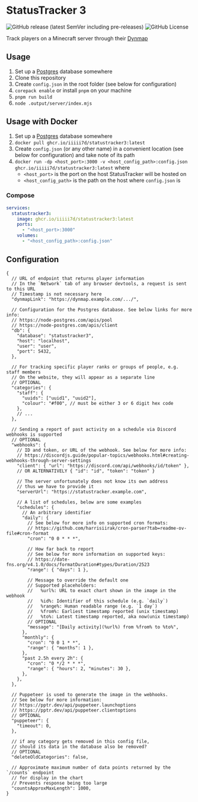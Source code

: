 # StatusTracker 3

![GitHub release (latest SemVer including pre-releases)](https://img.shields.io/github/v/release/iiiii7d/statustracker3?include_prereleases)
![GitHub License](https://img.shields.io/github/license/iiiii7d/statustracker4)

Track players on a Minecraft server through their [Dynmap](https://www.spigotmc.org/resources/dynmap%C2%AE.274/)

## Usage

1. Set up a [Postgres](https://www.postgresql.org/) database somewhere
2. Clone this repository
3. Create `config.json` in the root folder (see below for configuration)
4. `corepack enable` or install `pnpm` on your machine
5. `pnpm run build`
6. `node .output/server/index.mjs`

## Usage with Docker

1. Set up a [Postgres](https://www.postgresql.org/) database somewhere
2. `docker pull ghcr.io/iiiii7d/statustracker3:latest`
3. Create `config.json` (or any other name) in a convenient location (see below for configuration) and take note of its path
4. `docker run -dp <host_port>:3000 -v <host_config_path>:config.json ghcr.io/iiiii7d/statustracker3:latest` where
   - `<host_port>` is the port on the host StatusTracker will be hosted on
   - `<host_config_path>` is the path on the host where `config.json` is

### Compose

```yaml
services:
  statustracker3:
    image: ghcr.io/iiiii7d/statustracker3:latest
    ports:
      - "<host_port>:3000"
    volumes:
      - "<host_config_path>:config.json"
```

## Configuration

```jsonc
{
  // URL of endpoint that returns player information
  // In the `Network` tab of any browser devtools, a request is sent to this URL
  // Timestamp is not necessary here
  "dynmapLink": "https://dynmap.example.com/.../",

  // Configuration for the Postgres database. See below links for more info:
  // https://node-postgres.com/apis/pool
  // https://node-postgres.com/apis/client
  "db": {
    "database": "statustracker3",
    "host": "localhost",
    "user": "user",
    "port": 5432,
  },

  // For tracking specific player ranks or groups of people, e.g. staff members
  // On the website, they will appear as a separate line
  // OPTIONAL
  "categories": {
    "staff": {
      "uuids": ["uuid1", "uuid2"],
      "colour": "#f00", // must be either 3 or 6 digit hex code
    },
    // ...
  },

  // Sending a report of past activity on a schedule via Discord webhooks is supported
  // OPTIONAL
  "webhooks": {
    // ID and token, or URL of the webhook. See below for more info:
    // https://discordjs.guide/popular-topics/webhooks.html#creating-webhooks-through-server-settings
    "client": { "url": "https://discord.com/api/webhooks/id/token" },
    // OR ALTERNATIVELY { "id": "id", "token": "token" }

    // The server unfortunately does not know its own address
    // thus we have to provide it
    "serverUrl": "https://statustracker.example.com",

    // A list of schedules, below are some examples
    "schedules": {
      // An arbitrary identifier
      "daily": {
        // See below for more info on supported cron formats:
        // https://github.com/harrisiirak/cron-parser?tab=readme-ov-file#cron-format
        "cron": "0 0 * * *",

        // How far back to report
        // See below for more information on supported keys:
        // https://date-fns.org/v4.1.0/docs/formatDuration#types/Duration/2523
        "range": { "days": 1 },

        // Message to override the default one
        // Supported placeholders:
        //   %url%: URL to exact chart shown in the image in the webhook
        //   %id%: Identifier of this schedule (e.g. `daily`)
        //   %range%: Human readable range (e.g. `1 day`)
        //   %from%: Earliest timestamp reported (unix timestamp)
        //   %to%: Latest timestamp reported, aka now(unix timestamp)
        // OPTIONAL
        "message": "[Daily activity](%url%) from %from% to %to%",
      },
      "monthly": {
        "cron": "0 0 1 * *",
        "range": { "months": 1 },
      },
      "past 2.5h every 2h": {
        "cron": "0 */2 * * *",
        "range": { "hours": 2, "minutes": 30 },
      },
    },
  },

  // Puppeteer is used to generate the image in the webhooks.
  // See below for more information:
  // https://pptr.dev/api/puppeteer.launchoptions
  // https://pptr.dev/api/puppeteer.clientoptions
  // OPTIONAL
  "puppeteer": {
    "timeout": 0,
  },

  // if any category gets removed in this config file,
  // should its data in the database also be removed?
  // OPTIONAL
  "deleteOldCategories": false,

  // Approximate maximum number of data points returned by the `/counts` endpoint
  // for display in the chart
  // Prevents response being too large
  "countsApproxMaxLength": 1000,
}
```
